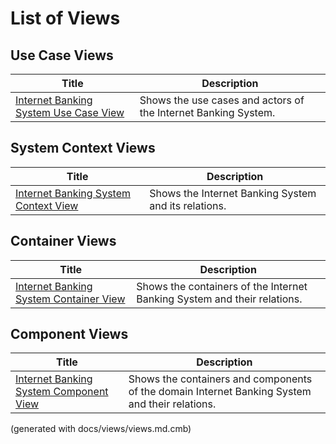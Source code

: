# List of Views

## Use Case Views
| Title | Description |
|---|---|
| [Internet Banking System Use Case View](./mybank/digital-banking/internet-banking-system/use-case-view.md) | Shows the use cases and actors of the Internet Banking System. |
## System Context Views
| Title | Description |
|---|---|
| [Internet Banking System Context View](./mybank/digital-banking/internet-banking-system/context-view.md) | Shows the Internet Banking System and its relations. |
## Container Views
| Title | Description |
|---|---|
| [Internet Banking System Container View](./mybank/digital-banking/internet-banking-system/container-view.md) | Shows the containers of the Internet Banking System and their relations. |
## Component Views
| Title | Description |
|---|---|
| [Internet Banking System Component View](./mybank/digital-banking/internet-banking-system/component-view.md) | Shows the containers and components of the domain Internet Banking System and their relations. |


(generated with docs/views/views.md.cmb)
